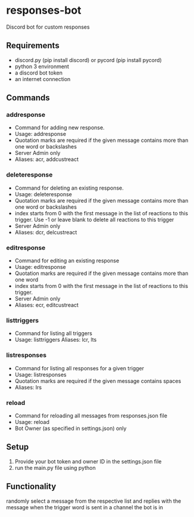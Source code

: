 # responses-bot
Discord bot for custom responses

## Requirements
- discord.py (pip install discord) or pycord (pip install pycord)
- python 3 environment
- a discord bot token
- an internet connection

## Commands
### addresponse 
- Command for adding new response.
- Usage: addresponse <trigger> <response>
- Quotation marks are required if the given message contains more than one word or backslashes
- Server Admin only
- Aliases: acr, addcustreact

### deleteresponse
- Command for deleting an existing response.
- Usage: deleteresponse <trigger> <index>
- Quotation marks are required if the given message contains more than one word or backslashes
- index starts from 0 with the first message in the list of reactions to this trigger. Use -1 or leave blank to delete all reactions to this trigger
- Server Admin only
- Aliases: dcr, delcustreact

### editresponse
- Command for editing an existing response
- Usage: editresponse <trigger> <index> <new response>
- Quotation marks are required if the given message contains more than one word
- index starts from 0 with the first message in the list of reactions to this trigger.
- Server Admin only
- Aliases: ecr, editcustreact

### listtriggers
- Command for listing all triggers
- Usage: listtriggers
		    Aliases: lcr, lts
		
### listresponses
- Command for listing all responses for a given trigger
- Usage: listresponses <trigger>
- Quotation marks are required if the given message contains spaces
- Aliases: lrs

### reload
- Command for reloading all messages from responses.json file
- Usage: reload
- Bot Owner (as specified in settings.json) only

## Setup
1. Provide your bot token and owner ID in the settings.json file
2. run the main.py file using python

## Functionality
randomly select a message from the respective list and replies with the message when the trigger word is sent in a channel the bot is in

    
